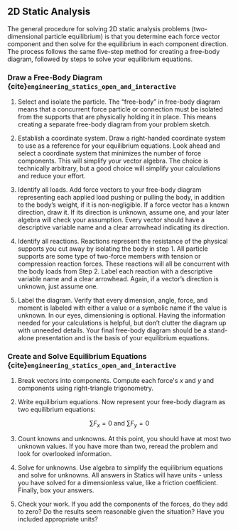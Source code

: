 ## 2D Static Analysis

The general procedure for solving 2D static analysis problems (two-dimensional particle equilibrium) is that you determine each force vector component and then solve for the equilibrium in each component direction. The process follows the same five-step method for creating a free-body diagram, followed by steps to solve your equilibrium equations.

### Draw a Free-Body Diagram {cite}`engineering_statics_open_and_interactive`

1. Select and isolate the particle. The “free-body” in free-body diagram means that a concurrent force particle or connection must be isolated from the supports that are physically holding it in place. This means creating a separate free-body diagram from your problem sketch.

2. Establish a coordinate system. Draw a right-handed coordinate system to use as a reference for your equilibrium equations. Look ahead and select a coordinate system that minimizes the number of force components. This will simplify your vector algebra. The choice is technically arbitrary, but a good choice will simplify your calculations and reduce your effort.

3. Identify all loads. Add force vectors to your free-body diagram representing each applied load pushing or pulling the body, in addition to the body’s weight, if it is non-negligible. If a force vector has a known direction, draw it. If its direction is unknown, assume one, and your later algebra will check your assumption. Every vector should have a descriptive variable name and a clear arrowhead indicating its direction.

4. Identify all reactions. Reactions represent the resistance of the physical supports you cut away by isolating the body in step 1. All particle supports are some type of two-force members with tension or compression reaction forces. These reactions will all be concurrent with the body loads from Step 2. Label each reaction with a descriptive variable name and a clear arrowhead. Again, if a vector’s direction is unknown, just assume one.

5. Label the diagram. Verify that every dimension, angle, force, and moment is labeled with either a value or a symbolic name if the value is unknown. In our eyes, dimensioning is optional. Having the information needed for your calculations is helpful, but don’t clutter the diagram up with unneeded details. Your final free-body diagram should be a stand-alone presentation and is the basis of your equilibrium equations.

### Create and Solve Equilibrium Equations {cite}`engineering_statics_open_and_interactive`

1. Break vectors into components. Compute each force's $x$ and $y$ and components using right-triangle trigonometry.

2. Write equilibrium equations. Now represent your free-body diagram as two equilibrium equations:

$$ \sum F_x = 0 \text{ and } \sum F_y = 0 $$

3. Count knowns and unknowns. At this point, you should have at most two unknown values. If you have more than two, reread the problem and look for overlooked information.

4. Solve for unknowns. Use algebra to simplify the equilibrium equations and solve for unknowns. All answers in Statics will have units - unless you have solved for a dimensionless value, like a friction coefficient. Finally, box your answers.

5. Check your work. If you add the components of the forces, do they add to zero? Do the results seem reasonable given the situation? Have you included appropriate units?
